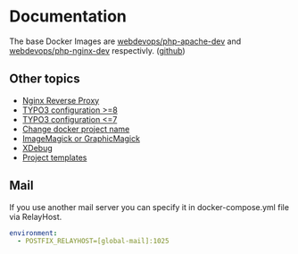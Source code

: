 # Documentation

The base Docker Images are [webdevops/php-apache-dev] and [webdevops/php-nginx-dev] respectivly. ([github])

[webdevops/php-apache-dev]: https://hub.docker.com/r/webdevops/php-apache-dev
[webdevops/php-nginx-dev]: https://hub.docker.com/r/webdevops/php-nginx-dev
[github]: https://github.com/webdevops/Dockerfile

## Other topics

* [Nginx Reverse Proxy](nginx-reverse-proxy.md)
* [TYPO3 configuration >=8](typo3-configuration.md)
* [TYPO3 configuration <=7](typo3-configuration-legacy.md)
* [Change docker project name](docker-project-name.md)
* [ImageMagick or GraphicMagick](magick.md)
* [XDebug](xdebug.md)
* [Project templates](project-templates.md)

## Mail

If you use another mail server you can specify it in docker-compose.yml file via RelayHost.

```yaml
environment:
  - POSTFIX_RELAYHOST=[global-mail]:1025
```
